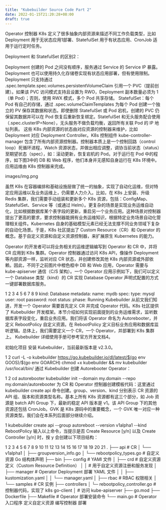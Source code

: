 ```yaml
---
title: "Kubebuilder Source Code Part 2"
date: 2022-01-15T21:20:28+08:00
draft: true
---
```


Operator 控制器
K8s 定义了很多抽象内部资源来描述不同工作负载类型，比如 Deployment 用于无状态应用1部署、StatefulSet 用于有状态应用、CronJob 适用于运行定时任务。

Deployment 和 StatefulSet 的区别2：

Deployment 创建的 Pod 之间没有顺序，服务通过 Service 的 Service IP 暴露。Deployment 也可以使用持久化存储卷实现有状态应用部署，但有使用限制。Deployment 只支持通过 .spec.template.spec.volumes.persistentVolumeClaim 引用一个 PVC（提前创建）。如果该 PVC 访问模式支持且设置为 RWO，Deployment 副本数量必须为 1（单 Pod）；否则，使用 RWX 模式，多个 Pod 共享存储。
StatefulSet：每个 Pod 有自己的存储，通过 .spec.volumeClaimTemplates 为每个 Pod 创建一个独立的 PV 保存其数据和状态。即使删除 StatefulSet 或 Pod 宕机，创建的 PVC 仍保留其数据并可以在 Pod 恢复后重新恢复绑定。StatefulSet 和无头服务配合使用（.spec.clusterIP=None），无头服务不做负载均衡，返回所有关联 Pod 的 IP 地址列表。
这些 K8s 内部资源的状态由对应资源的控制器来维护，比如 Deployment 对应 Deployment Controller。K8s 控制组件 kube-controller-manager 包含了所有内部资源控制器。控制器本质上是一个控制回路（control loop）死循环进程，Watch 资源状态，并做出相应调整，调协当前状态（status）至期望状态（spec），如：滚动更新，恢复宕机的 Pod。对于运行在 Pod 中的程序，如下图3中的 DB 和 Web 程序，他们本身并无感知自身运行在 K8s 环境中。应用运维由 K8s 控制器来完成。

images/img.png

虽然 K8s 在容器编排和基础设施层做了统一的抽象，实现了自动化运维，但对特定应用运维以及业务运维上，仍需要人力介入。比如，在 K8s 上安装、升级 Redis 集群，我们需要手动组装和更新多个 K8s 资源，包括：ConfigMap、StatefulSet、Service 等（或通过 Helm）。更复杂的场景是实现业务运维自动化，比如根据数据库某个表字段的更新，重启另一个业务应用。这种场景对控制器提出了更高的要求，要求控制器能拥有业务运维知识，根据特定业务场景自动化管理相关组件。Kubernetes 自身的基础模型元素已经无法支撑不同业务领域下复杂的自动化场景。于是，K8s 社区提出了 Custom Resource（CR）和 Operator 的概念。基于自定义资源和自定义资源控制器，来扩展原生 Kubernetes 的能力。

Operator 的开发者可以将业务相关的运维逻辑编写到 Operator 和 CR 中，并将 CR 应用到 K8s 集群。Operator 控制器通过访问 K8s API，像操作 Deployment 等内部资源一样，监听对应 CR 状态，并创建修改其他 K8s 内部资源或外部依赖。因此，不同于之前图片中橙色框中 DB 和 Web 应用，Operator 需要与 kube-apiserver 通信（C/S 架构）。一个 Operator 应用示例如下，我们可以定义一个 Database 类型（kind）的 CR 实现 Database Operator 声明式配置的方式一键部署数据库服务。

1
2
3
4
5
6
7
8
9
kind: Database
metadata:
name: mydb
spec:
type: mysql
user: root
password: root
status:
phase: Running
Kubebuilder
从前文我们知道，开发一个 Operator 需要首先定义 CR 并完成 Operator 代码。K8s 社区提供了 Kubebuilder 开发框架。本节介绍如何实现前面提到的业务运维需求，监听数据库表字段变化，重启业务应用。我们将该 Operator 命名为 Autorebooter，并定义 RebootPolicy 自定义资源。在 RebootPolicy 定义目标业务应用和数据库监听逻辑。总体上，我们需要定义一个 CR，一个 Operator，并部署到 K8s 集群上。 Kubebuilder 详细使用手册可参考官方开发文档4。

初始化项目
安装 Kubebuilder，当前最新版本是 v2.3.0。

1
2
curl -L -o kubebuilder https://go.kubebuilder.io/dl/latest/$(go env GOOS)/$(go env GOARCH)
chmod +x kubebuilder && mv kubebuilder /usr/local/bin/
通过 Kubebuilder 创建 Autorebooter Operator：

1
2
cd autorebooter
kubebuilder init --domain my.domain --repo my.domain/autorebooter
为 CR 和 Operator 控制器创建模板代码：这里通过 kubebuilder create api 命令创建。group、version、kind 分别表示 CR 资源的 API 组、版本和资源类型名称。基本上所有 K8s 资源都有这三个部分，如 Job 资源是 batch API Group 下，最新的稳定 API 版本是 v1。该 API Group 下的其他资源还包括 CronJob。GVK 是 K8s 源码中的重要概念，一个 GVK 唯一对应一种资源类型。我们会在本系列后面部分继续介绍。

1
kubebuilder create api --group autoreboot --version v1alpha1 --kind RebootPolicy
输入以上命令，当提示是否 Create Resource [y/n] 以及 Create Controller [y/n] 时，按 y 会创建以下项目结构：

1
2
3
4
5
6
7
8
9
10
11
12
13
14
15
16
17
18
19
20
21
.
├── api # CR
│   └── v1alpha1
│       ├── groupversion_info.go
│       └── rebootpolicy_types.go # 自定义资源 Go 结构体声明
├── bin
├── config # YAMl 文件
│   ├── crd # 自定义资源定义（Custom Resource Definition）
│   │       # 用于自定义资源注册和服务发现
│   ├── manager # Operator Deployment 部署 YAML 文件
│   │   ├── kustomization.yaml
│   │   └── manager.yaml
│   ├── rbac # RBAC 权限相关
│   └── samples # CR 实例
├── controllers
│   └─ rebootpolicy_controller.go # 控制器代码，实现了 k8s go-client
│                                 # 访问 kube-apiserver
├── go.mod
├── Dockerfile
├── Makefile # Operator 部署安装命令
└── main.go # Operator 入口程序
定义自定义资源
编写控制器
部署


